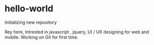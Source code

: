 # hello-world
Initializing new repository

Rey here, Intrested in javascript , jquery, UI / UX designing for web and mobile.
Working on Git for first time.
